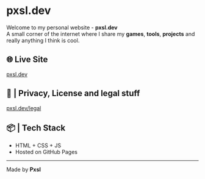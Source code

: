 # pxsl.dev

Welcome to my personal website - **pxsl.dev**  
A small corner of the internet where I share my **games**, **tools**, **projects** and really anything I think is cool.

## 🌐 Live Site
[pxsl.dev](https://pxsl.dev)

## 🔐 | Privacy, License and legal stuff
[pxsl.dev/legal](https://pxsl.dev/legal/)

## 📦 | Tech Stack
- HTML + CSS + JS
- Hosted on GitHub Pages

---

Made by **Pxsl**
